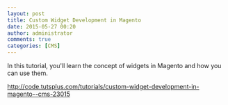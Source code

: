 ```yaml
---
layout: post
title: Custom Widget Development in Magento
date: 2015-05-27 00:20
author: administrator
comments: true
categories: [CMS]
---
```

In this tutorial, you'll learn the concept of widgets in Magento and how you can use them.

http://code.tutsplus.com/tutorials/custom-widget-development-in-magento--cms-23015
